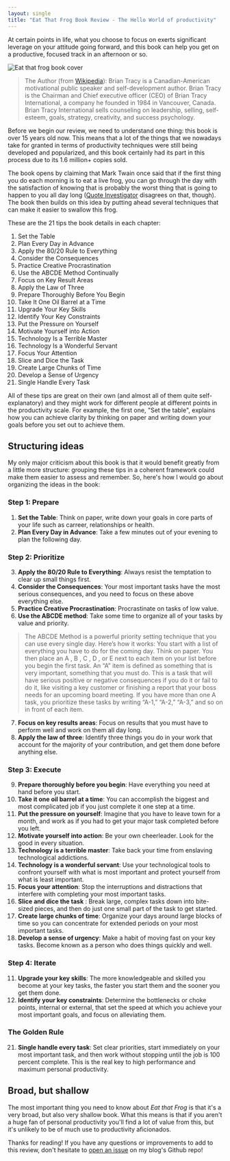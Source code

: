 ```yaml
---
layout: single
title: "Eat That Frog Book Review - The Hello World of productivity"
---
```


At certain points in life, what you choose to focus on exerts significant leverage on your attitude going forward, and this book can help you get on a productive, focused track in an afternoon or so.

![Eat that frog book cover](https://images-na.ssl-images-amazon.com/images/I/51VZG5GUNYL._SX318_BO1,204,203,200_.jpg)

> The Author (from [Wikipedia](https://en.wikipedia.org/wiki/Brian_Tracy)): Brian Tracy is a Canadian-American motivational public speaker and self-development author. Brian Tracy is the Chairman and Chief executive officer (CEO) of Brian Tracy International, a company he founded in 1984 in Vancouver, Canada. Brian Tracy International sells counseling on leadership, selling, self-esteem, goals, strategy, creativity, and success psychology.

Before we begin our review, we need to understand one thing: this book is over 15 years old now. This means that a lot of the things that we nowadays take for granted in terms of productivity techniques were still being developed and popularized, and this book certainly had its part in this process due to its 1.6 million+ copies sold.

The book opens by claiming that Mark Twain once said that if the first thing you do each morning is to eat a live frog, you can go through the day with the satisfaction of knowing that is probably the worst thing that is going to happen to you all day long ([Quote Investigator](https://quoteinvestigator.com/2013/04/03/eat-frog/) disagrees on that, though). The book then builds on this idea by putting ahead several techniques that can make it easier to swallow this frog.

These are the 21 tips the book details in each chapter:

1. Set the Table
2. Plan Every Day in Advance
3. Apply the 80/20 Rule to Everything
4. Consider the Consequences
5. Practice Creative Procrastination
6. Use the ABCDE Method Continually
7. Focus on Key Result Areas
8. Apply the Law of Three
9. Prepare Thoroughly Before You Begin 
10. Take It One Oil Barrel at a Time 
11. Upgrade Your Key Skills 
12. Identify Your Key Constraints 
13. Put the Pressure on Yourself 
14. Motivate Yourself into Action
15. Technology Is a Terrible Master 
16. Technology Is a Wonderful Servant
17. Focus Your Attention 
18. Slice and Dice the Task 
19. Create Large Chunks of Time 
20. Develop a Sense of Urgency 
21. Single Handle Every Task

All of these tips are great on their own (and almost all of them quite self-explanatory) and they might work for different people at different points in the productivity scale. For example, the first one, "Set the table", explains how you can achieve clarity by thinking on paper and writing down your goals before you set out to achieve them.

## Structuring ideas

My only major criticism about this book is that it would benefit greatly from a little more structure: grouping these tips in a coherent framework could make them easier to assess and remember. So, here's how I would go about organizing the ideas in the book:

### Step 1: Prepare

1. **Set the Table**: Think on paper, write down your goals in core parts of your life such as carreer, relationships or health.
2. **Plan Every Day in Advance**: Take a few minutes out of your evening to plan the following day.

### Step 2: Prioritize

3. **Apply the 80/20 Rule to Everything**: Always resist the temptation to clear up small things first.
4. **Consider the Consequences**: Your most important tasks have the most serious consequences, and you need to focus on these above everything else.
5. **Practice Creative Procrastination**: Procrastinate on tasks of low value.
6. **Use the ABCDE method**: Take some time to organize all of your tasks by value and priority.

> The ABCDE Method is a powerful priority setting technique that you can use every single day. Here’s how it works: You start with a list of everything you have to do for the coming day. Think on paper. You then place an A , B , C , D , or E next to each item on your list before you begin the first task. An “A” item is defined as something that is very important, something that you must do. This is a task that will have serious positive or negative consequences if you do it or fail to do it, like visiting a key customer or finishing a report that your boss needs for an upcoming board meeting. If you have more than one A task, you prioritize these tasks by writing “A-1,” “A-2,” “A-3,” and so on in front of each item.

7. **Focus on key results areas**: Focus on results that you must have to perform well and work on them all day long.
8. **Apply the law of three**: Identify three things you do in your work that account for the majority of your contribution, and get them done before anything else.

### Step 3: Execute
9. **Prepare thoroughly before you begin**: Have everything you need at hand before you start.
10. **Take it one oil barrel at a time**: You can accomplish the biggest and most complicated job if you just complete it one step at a time.
13. **Put the pressure on yourself**: Imagine that you have to leave town for a month, and work as if you had to get your major task completed before you left.
14. **Motivate yourself into action**: Be your own cheerleader. Look for the good in every situation.
15. **Technology is a terrible master**: Take back your time from enslaving technological addictions.
16. **Technology is a wonderful servant**: Use your technological tools to confront yourself with what is most important and protect yourself from what is least important.
17. **Focus your attention**: Stop the interruptions and distractions that interfere with completing your most important tasks.
18. **Slice and dice the task** : Break large, complex tasks down into bite-sized pieces, and then do just one small part of the task to get started.
19. **Create large chunks of time**: Organize your days around large blocks of time so you can concentrate for extended periods on your most important tasks.
20. **Develop a sense of urgency**: Make a habit of moving fast on your key tasks. Become known as a person who does things quickly and well.

### Step 4: Iterate
11. **Upgrade your key skills**: The more knowledgeable and skilled you become at your key tasks, the faster you start them and the sooner you get them done.
12. **Identify your key constraints**: Determine the bottlenecks or choke points, internal or external, that set the speed at which you achieve your most important goals, and focus on alleviating them.

### The Golden Rule
21. **Single handle every task**: Set clear priorities, start immediately on your most important task, and then work without stopping until the job is 100 percent complete. This is the real key to high performance and maximum personal productivity.

## Broad, but shallow

The most important thing you need to know about *Eat that Frog* is that it's a very broad, but also very shallow book. What this means is that if you aren't a huge fan of personal productivity you'll find a lot of value from this, but it's unlikely to be of much use to productivity aficionados.

Thanks for reading! If you have any questions or improvements to add to this review, don't hesitate to [open an issue](https://github.com/thenameisflic/thenameisflic.github.io/issues) on my blog's Github repo! 
